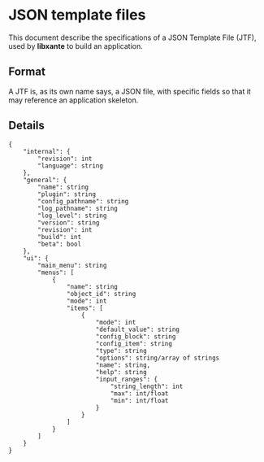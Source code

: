 # JSON template files

This document describe the specifications of a JSON Template File (JTF),
used by **libxante** to build an application.

## Format

A JTF is, as its own name says, a JSON file, with specific fields so that
it may reference an application skeleton.

## Details

```
{
    "internal": {
        "revision": int
        "language": string
    },
    "general": {
        "name": string
        "plugin": string
        "config_pathname": string
        "log_pathname": string
        "log_level": string
        "version": string
        "revision": int
        "build": int
        "beta": bool
    },
    "ui": {
        "main_menu": string
        "menus": [
            {
                "name": string
                "object_id": string
                "mode": int
                "items": [
                    {
                        "mode": int
                        "default_value": string
                        "config_block": string
                        "config_item": string
                        "type": string
                        "options": string/array of strings
                        "name": string,
                        "help": string
                        "input_ranges": {
                            "string_length": int
                            "max": int/float
                            "min": int/float
                        }
                    }
                ]
            }
        ]
    }
}
```
